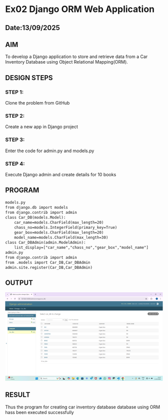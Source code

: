 # Ex02 Django ORM Web Application
## Date:13/09/2025 

## AIM
To develop a Django application to store and retrieve data from a Car Inventory Database using Object Relational Mapping(ORM).




## DESIGN STEPS

### STEP 1:
Clone the problem from GitHub

### STEP 2:
Create a new app in Django project

### STEP 3:
Enter the code for admin.py and models.py

### STEP 4:
Execute Django admin and create details for 10 books

## PROGRAM
```
models.py
from django.db import models
from django.contrib import admin
class Car_DB(models.Model):
	car_name=models.CharField(max_length=20)
	chass_no=models.IntegerField(primary_key=True)	
	gear_box=models.CharField(max_length=20)
	model_name=models.CharField(max_length=30)
class Car_DBAdmin(admin.ModelAdmin):
	list_display=["car_name","chass_no","gear_box","model_name"]
admin.py
from django.contrib import admin
from .models import Car_DB,Car_DBAdmin
admin.site.register(Car_DB,Car_DBAdmin)

```


## OUTPUT
![alt text](<Screenshot 2025-09-13 131752.png>)



## RESULT
Thus the program for creating car inventory database database using ORM hass been executed successfully
